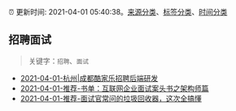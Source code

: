 :alarm_clock: 更新时间: 2021-04-01 05:40:38。[来源分类](../README.md)、[标签分类](../TAGS.md)、[时间分类](../TIMELINE.md)

## 招聘面试


> 关键字：`招聘`、`面试`



- [2021-04-01-杭州|成都酷家乐招聘后端研发](https://www.v2ex.com/t/767171) 
- [2021-04-01-推荐-书单：互联网企业面试案头书之架构师篇](https://toutiao.io/k/mvtejua) 
- [2021-04-01-推荐-面试官常问的垃圾回收器，这次全搞懂](https://toutiao.io/k/7aczn5o) 